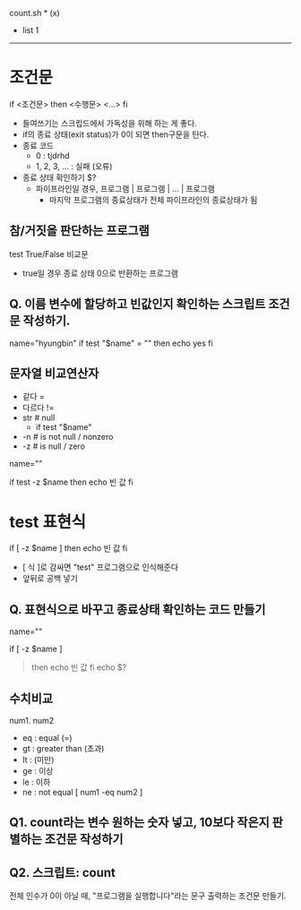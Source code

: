 count.sh * (x)

- list 1

---

# 조건문

if <조건문> 
then
  <수행문>
  <...>
fi

- 들여쓰기는 스크립드에서 가독성을 위해 하는 게 좋다.
- if의 종료 상태(exit status)가 0이 되면 then구문을 탄다.
- 종료 코드
  - 0 : tjdrhd
  - 1, 2, 3, ... : 실패 (오류)
- 종료 상태 확인하기
  $?
  - 파이프라인일 경우,
    프로그램 | 프로그램 | ... | 프로그램
    - 마지막 프로그램의 종료상태가 전체 파이프라인의 종료상태가 됨

## 참/거짓을 판단하는 프로그램
test True/False 비교문
- true일 경우 종료 상태 0으로 반환하는 프로그램

## Q. 이름 변수에 할당하고 빈값인지 확인하는 스크립트 조건문 작성하기.
name="hyungbin"
if test "$name" = ""
then
echo yes
fi

## 문자열 비교연산자
- 같다 =
- 다르다 !=
- str # null
  - if test "$name"
- -n # is not null / nonzero
- -z # is null / zero

name=""

if test -z $name
then
echo 빈 값
fi

# test 표현식

if [ -z $name ]
  then
  echo 빈 값
fi

- [ 식 ]로 감싸면 "test" 프로그램으로 인식해준다
- 앞뒤로 공백 넣기

## Q. 표현식으로 바꾸고 종료상태 확인하는 코드 만들기

name=""

if [ -z $name ]
>then
>echo 빈 값
>fi
echo $?

## 수치비교
num1. num2
- eq : equal (=)
- gt : greater than (초과)
- lt : (미만)
- ge : 이상
- le : 이하
- ne : not equal
[ num1 -eq num2 ]

## Q1. count라는 변수 원하는 숫자 넣고, 10보다 작은지 판별하는 조건문 작성하기

## Q2. 스크립트: count
전체 인수가 0이 아닐 때, "프로그램을 실행합니다"라는 문구 출력하는 조건문 만들기.
